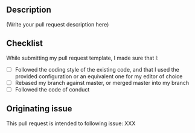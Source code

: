 ## Description

(Write your pull request description here)

## Checklist

While submitting my pull request template, I made sure that I:
 - [ ] Followed the coding style of the existing code, and that I used the provided configuration or an equivalent one for my editor of choice
 - [ ] Rebased my branch against master, or merged master into my branch
 - [ ] Followed the code of conduct
 
 ## Originating issue
 
This pull request is intended to following issue: XXX